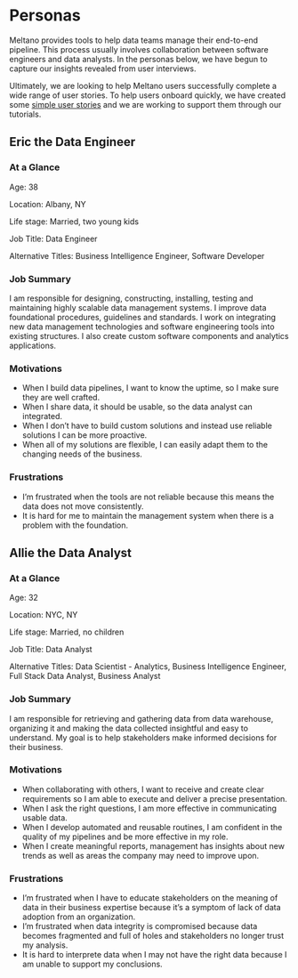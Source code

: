 # Personas

Meltano provides tools to help data teams manage their end-to-end pipeline. This process usually involves collaboration between software engineers and data analysts. In the personas below, we have begun to capture our insights revealed from user interviews.

Ultimately, we are looking to help Meltano users successfully complete a wide range of user stories. To help users onboard quickly, we have created some [simple user stories](https://docs.google.com/document/d/1axKIKtC65Zf9yAV6pApwbZD6Hml-EPh7HEg7W-fPbg0/edit) and we are working to support them through our tutorials.

## Eric the Data Engineer

### At a Glance

Age: 38

Location: Albany, NY

Life stage: Married, two young kids

Job Title: Data Engineer

Alternative Titles:  Business Intelligence Engineer, Software Developer

### Job Summary

I am responsible for designing, constructing, installing, testing and maintaining highly scalable data management systems. I improve data foundational procedures, guidelines and standards. I work on  integrating new data management technologies and software engineering tools into existing structures. I also create custom software components and analytics applications.

### Motivations

* When I build data pipelines, I want to know the uptime, so I make sure they are well crafted.
* When I share data, it should be usable, so the data analyst can integrated.
* When I don’t have to build custom solutions and instead use reliable solutions I can be more proactive.
* When all of my solutions are flexible, I can easily adapt them to the changing needs of the business.

### Frustrations

* I’m frustrated when the tools are not reliable because this means the data does not move consistently.
* It is hard for me to maintain the management system when there is a problem with the foundation.

## Allie the Data Analyst

### At a Glance

Age: 32

Location: NYC, NY

Life stage: Married, no children

Job Title: Data Analyst

Alternative Titles:  Data Scientist - Analytics, Business Intelligence Engineer, Full Stack Data Analyst, Business Analyst

### Job Summary

I am responsible for retrieving and gathering data from data warehouse, organizing it and making the data collected insightful and easy to understand.  My goal is to help stakeholders make informed decisions for their business.

### Motivations

* When collaborating with others, I want to receive and create clear requirements so I am able to execute and deliver a precise presentation.
* When I ask the right questions, I am more effective in communicating usable data. 
* When I develop automated and reusable routines, I am confident in the quality of my pipelines and be more effective in my role.
* When I create meaningful reports, management has insights about new trends as well as areas the company may need to improve upon.

### Frustrations

* I’m frustrated when I have to educate stakeholders on the meaning of data in their business expertise because it’s a symptom of lack of data adoption from an organization. 
* I’m frustrated when data integrity is compromised because data becomes fragmented and full of holes and stakeholders no longer trust my analysis.
* It is hard to interprete data when I may not have the right data because I am unable to support my conclusions.